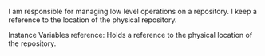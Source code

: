 I am responsible for managing low level operations on a repository. I keep a reference to the location of the physical repository.

Instance Variables
	reference:		<FSReference>
		Holds a reference to the physical location of the repository.
		
